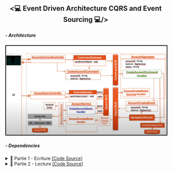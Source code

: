 <h2 align="center"><💻 Event Driven Architecture CQRS and Event Sourcing 💻/></h2>
<h5>- Architecture</h5>
<img src="./Images/Screenshot_1.png" alt="Architecture a implémenter" width="700" style="border: 2px solid black;"/>
<h5>- Dependencies</h5>

<details>
    <summary>📝 Partie 1 - Ecriture <a href="https://github.com/BeidjaCheikh/Event-Driven-Architecture-CQRS-and-Event-Sourcing/tree/master/src/main/java/ma/enset/comptecqrses" target="_blank">[Code Source]</a></summary>
    <p>
        <h4>Creation des commandes (CommonApi)</h4>
        <h5>- BaseCommand</h5>
        <img src="./Images/Screenshot_3.png" alt="Screenshot_3.png" width="700" style="border: 2px solid black;"/>
        <h5>- CreateAccountCommand</h5>
        <img src="./Images/Screenshot_4.png" alt="Screenshot_4.png" width="700" style="border: 2px solid black;"/>
        <h5>- CreditAccountCommand</h5>
        <img src="./Images/Screenshot_5.png" alt="Screenshot_5.png" width="700" style="border: 2px solid black;"/>
        <h5>- DebitAccountCommand</h5>
        <img src="./Images/Screenshot_6.png" alt="Screenshot_6.png" width="700" style="border: 2px solid black;"/>
        <h5>- Controller CreateAccountCommand (Commands)</h5>
        <img src="./Images/Screenshot_8.png" alt="Screenshot_7.png" width="700" style="border: 2px solid black;"/>
        <img src="./Images/Screenshot_7.png" alt="Screenshot_8.png" width="700" style="border: 2px solid black;"/>
        <img src="./Images/Screenshot_10.png" alt="Screenshot_10.png" width="700" style="border: 2px solid black;"/>
        <h5>- Base de données (PhpMyAdmin)</h5>
        <img src="./Images/Screenshot_9.png" alt="Screenshot_9.png" width="700" style="border: 2px solid black;"/>
        <h4>Creation des événements (CommonApi)</h4>
        <h5>- BaseEvent</h5>
        <img src="./Images/Screenshot_12.png" alt="Screenshot_12.png" width="700" style="border: 2px solid black;"/>
        <h5>- AccountCreatedEvent</h5>
        <img src="./Images/Screenshot_13.png" alt="Screenshot_13.png" width="700" style="border: 2px solid black;"/>
        <h5>- Creation de l'agrégat (AccountAggregate)</h5>
        <img src="./Images/Screenshot_14.png" alt="Screenshot_11.png" width="700" style="border: 2px solid black;"/>
        <h5>- CommandHandler</h5>
        <img src="./Images/Screenshot_15.png" alt="Screenshot_15.png" width="700" style="border: 2px solid black;"/>
        <h5>- EventSourcingHandler</h5>
        <img src="./Images/Screenshot_16.png" alt="Screenshot_16.png" width="700" style="border: 2px solid black;"/>
        <h5>- Test (Postman)</h5>
        <img src="./Images/Screenshot_17.png" alt="Screenshot_17.png" width="700" style="border: 2px solid black;"/>
        <h5>- EventStore</h5>
        <img src="./Images/Screenshot_18.png" alt="Screenshot_18.png" width="700" style="border: 2px solid black;"/>    
        <h5>- EventStore (Controller)</h5>
        <img src="./Images/Screenshot_20.png" alt="Screenshot_20.png" width="700" style="border: 2px solid black;"/>
        <img src="./Images/Screenshot_21.png" alt="Screenshot_19.png" width="700" style="border: 2px solid black;"/>
        <h5>- AccountActivatedEvent & EventSourcingHandler</h5>
        <img src="./Images/Screenshot_22.png" alt="Screenshot_22.png" width="700" style="border: 2px solid black;"/>
        <img src="./Images/Screenshot_23.png" alt="Screenshot_23.png" width="700" style="border: 2px solid black;"/>
        <h5>- Test (Postman)</h5>
        <img src="./Images/Screenshot_24.png" alt="Screenshot_24.png" width="700" style="border: 2px solid black;"/>
        <img src="./Images/Screenshot_25.png" alt="Screenshot_25.png" width="700" style="border: 2px solid black;"/>
        <h5>- AccountDebitedEvent</h5>
        <img src="./Images/Screenshot_26.png" alt="Screenshot_26.png" width="700" style="border: 2px solid black;"/>
        <h5>- EventSourcingHandler</h5>
        <img src="./Images/Screenshot_28.png" alt="Screenshot_28.png" width="700" style="border: 2px solid black;"/>
        <h5>- CreditAccount (Controller)</h5>
        <img src="./Images/Screenshot_27.png" alt="Screenshot_27.png" width="700" style="border: 2px solid black;"/>
        <h5>- Test (Postman)</h5>
        <img src="./Images/Screenshot_30.png" alt="Screenshot_29.png" width="700" style="border: 2px solid black;"/>
        <img src="./Images/Screenshot_31.png" alt="Screenshot_29.png" width="700" style="border: 2px solid black;"/>
        <img src="./Images/Screenshot_32.png" alt="Screenshot_29.png" width="700" style="border: 2px solid black;"/>
        <h5>- AccountDebitedEvent</h5>
        <img src="./Images/Screenshot_33.png" alt="Screenshot_33.png" width="700" style="border: 2px solid black;"/>
        <h5>- CommandHandler & EventSourcingHandler</h5>
        <img src="./Images/Screenshot_34.png" alt="Screenshot_34.png" width="700" style="border: 2px solid black;"/>
        <h5>- DebitAccount (Controller)</h5>
        <img src="./Images/Screenshot_35.png" alt="Screenshot_35.png" width="700" style="border: 2px solid black;"/>
        <h5>- Test (Postman)</h5>
        <img src="./Images/Screenshot_36.png" alt="Screenshot_36.png" width="700" style="border: 2px solid black;"/>
        <img src="./Images/Screenshot_37.png" alt="Screenshot_36.png" width="700" style="border: 2px solid black;"/>
        <img src="./Images/Screenshot_38.png" alt="Screenshot_36.png" width="700" style="border: 2px solid black;"/>
    </p>
</details>
<details>
    <summary>📝 Partie 2 - Lecture <a href="https://github.com/BeidjaCheikh/Event-Driven-Architecture-CQRS-and-Event-Sourcing/tree/master/src/main/java/ma/enset/comptecqrses">[Code Source]</a></summary>
    <p>
        <h5>- Entity Account</h5>
        <img src="./Images/Screenshot_39.png" alt="Screenshot_39.png" width="700" style="border: 2px solid black;"/>
        <h5>- Entity OperationAccount</h5>
        <img src="./Images/Screenshot_40.png" alt="Screenshot_40.png" width="700" style="border: 2px solid black;"/>
        <h5>- Repository AccountRepository</h5>
        <img src="./Images/Screenshot_41.png" alt="Screenshot_41.png" width="700" style="border: 2px solid black;"/>
        <h5>- Repository OperationAccountRepository</h5>
        <img src="./Images/Screenshot_42.png" alt="Screenshot_42.png" width="700" style="border: 2px solid black;"/>
        <h5>- AccountServiceHandler (AccountCreatedEvent)</h5>
        <img src="./Images/Screenshot_43.png" alt="Screenshot_43.png" width="700" style="border: 2px solid black;"/>
        <img src="./Images/Screenshot_44.png" alt="Screenshot_44.png" width="700" style="border: 2px solid black;"/>
        <img src="./Images/Screenshot_45.png" alt="Screenshot_45.png" width="700" style="border: 2px solid black;"/>
        <h5>- AccountServiceHandler (AccountActivatedEvent, AccountDebitedEvent, AccountCreditedEvent)</h5>
        <img src="./Images/Screenshot_52.png" alt="Screenshot_52.png" width="700" style="border: 2px solid black;"/>
        <img src="./Images/Screenshot_51.png" alt="Screenshot_51.png" width="700" style="border: 2px solid black;"/>
        <img src="./Images/Screenshot_50.png" alt="Screenshot_50.png" width="700" style="border: 2px solid black;"/>
        <img src="./Images/Screenshot_49.png" alt="Screenshot_49.png" width="700" style="border: 2px solid black;"/>
        <img src="./Images/Screenshot_53.png" alt="Screenshot_53.png" width="700" style="border: 2px solid black;"/>
        <h5>- Controlleur pour la lecture(AllAccounts)</h5>
        <img src="./Images/Screenshot_54.png" alt="Screenshot_54.png" width="700" style="border: 2px solid black;"/>
        <img src="./Images/Screenshot_55.png" alt="Screenshot_55.png" width="700" style="border: 2px solid black;"/>
        <img src="./Images/Screenshot_56.png" alt="Screenshot_56.png" width="700" style="border: 2px solid black;"/>
        <h5>- Controlleur pour la lecture(getAccountById)</h5>
        <img src="./Images/Screenshot_57.png" alt="Screenshot_57.png" width="700" style="border: 2px solid black;"/>
        <img src="./Images/Screenshot_58.png" alt="Screenshot_58.png" width="700" style="border: 2px solid black;"/>
        <img src="./Images/Screenshot_59.png" alt="Screenshot_59.png" width="700" style="border: 2px solid black;"/>
    </p>
</details>





    


